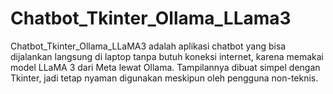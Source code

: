 # Chatbot_Tkinter_Ollama_LLama3
Chatbot_Tkinter_Ollama_LLaMA3 adalah aplikasi chatbot yang bisa dijalankan langsung di laptop tanpa butuh koneksi internet, karena memakai model LLaMA 3 dari Meta lewat Ollama. Tampilannya dibuat simpel dengan Tkinter, jadi tetap nyaman digunakan meskipun oleh pengguna non-teknis.
